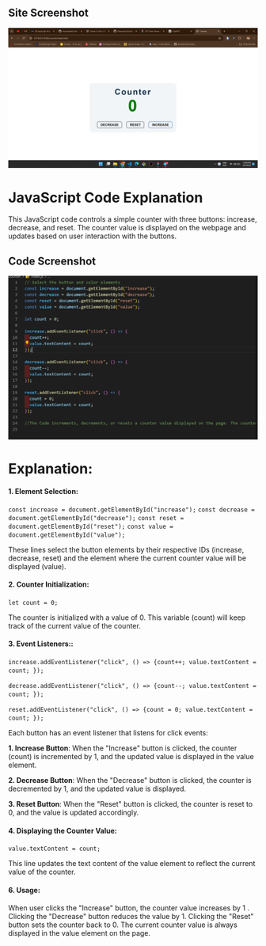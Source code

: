## Site Screenshot

![Site Screenshot](./Screenshot%202024-09-03%20120930.png)

# JavaScript Code Explanation

This JavaScript code controls a simple counter with three buttons: increase, decrease, and reset. The counter value is displayed on the webpage and updates based on user interaction with the buttons.

## Code Screenshot

![Code Screenshot](./Screenshot%202024-09-03%20120948.png)

# Explanation:

#### 1. Element Selection:

`const increase = document.getElementById("increase");`
`const decrease = document.getElementById("decrease");`
`const reset = document.getElementById("reset");`
`const value = document.getElementById("value");`

These lines select the button elements by their respective IDs (increase, decrease, reset) and the element where the current counter value will be displayed (value).

#### 2. Counter Initialization:

`let count = 0;`

The counter is initialized with a value of 0. This variable (count) will keep track of the current value of the counter.

#### 3. Event Listeners::

`increase.addEventListener("click", () => {count++; value.textContent = count; });`

`decrease.addEventListener("click", () => {count--; value.textContent = count; });`

`reset.addEventListener("click", () => {count = 0; value.textContent = count; });`

Each button has an event listener that listens for click events:

**1. Increase Button**: When the "Increase" button is clicked, the counter (count) is incremented by 1, and the updated value is displayed in the value element.

**2. Decrease Button**: When the "Decrease" button is clicked, the counter is decremented by 1, and the updated value is displayed.

**3. Reset Button**: When the "Reset" button is clicked, the counter is reset to 0, and the value is updated accordingly.

#### 4. Displaying the Counter Value:

`value.textContent = count;`

This line updates the text content of the value element to reflect the current value of the counter.

#### 6. Usage:

When user clicks the "Increase" button, the counter value increases by 1 . Clicking the "Decrease" button reduces the value by 1. Clicking the "Reset" button sets the counter back to 0. The current counter value is always displayed in the value element on the page.
